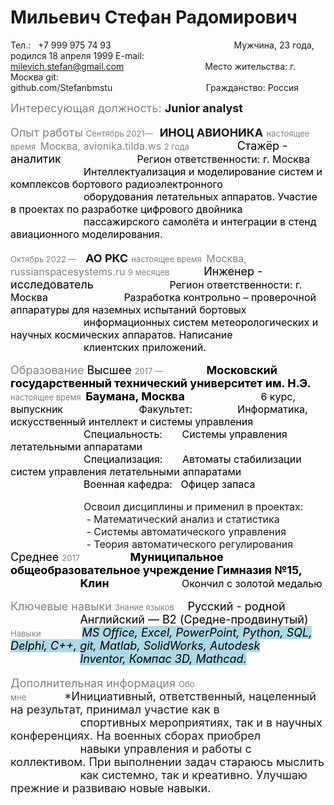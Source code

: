 # Мильевич Стефан Радомирович

Тел.:&nbsp;&nbsp; +7 999 975 74 93&nbsp;&nbsp;&nbsp;&nbsp;&nbsp;&nbsp;&nbsp;&nbsp;&nbsp;&nbsp;&nbsp;&nbsp;&nbsp;&nbsp;&nbsp;&nbsp;&nbsp;&nbsp;&nbsp;&nbsp;&nbsp;&nbsp;&nbsp;&nbsp;&nbsp;&nbsp;&nbsp;&nbsp;&nbsp;&nbsp;&nbsp;&nbsp;&nbsp;&nbsp;&nbsp;&nbsp;&nbsp;&nbsp;&nbsp;&nbsp;&nbsp;&nbsp;&nbsp;&nbsp;&nbsp;&nbsp;&nbsp;&nbsp;&nbsp;&nbsp;Мужчина, 23 года, родился 18 апреля 1999 
E-mail: milevich.stefan@gmail.com&nbsp;&nbsp;&nbsp;&nbsp;&nbsp;&nbsp;&nbsp;&nbsp;&nbsp;&nbsp;&nbsp;&nbsp;&nbsp;&nbsp;&nbsp;&nbsp;&nbsp;&nbsp;&nbsp;&nbsp;&nbsp;&nbsp;&nbsp;&nbsp;&nbsp;&nbsp;&nbsp;&nbsp;&nbsp;&nbsp;&nbsp;&nbsp;&nbsp;Место жительства: г. Москва
git:&nbsp;&nbsp;&nbsp;&nbsp;&nbsp;&nbsp;&nbsp; github.com/Stefanbmstu&nbsp;&nbsp;&nbsp;&nbsp;&nbsp;&nbsp;&nbsp;&nbsp;&nbsp;&nbsp;&nbsp;&nbsp;&nbsp;&nbsp;&nbsp;&nbsp;&nbsp;&nbsp;&nbsp;&nbsp;&nbsp;&nbsp;&nbsp;&nbsp;&nbsp;&nbsp;&nbsp;&nbsp;&nbsp;&nbsp;&nbsp;&nbsp;&nbsp;&nbsp;&nbsp;&nbsp;&nbsp;&nbsp;Гражданство: Россия

<font size= "4"> <span style="color:grey"> Интересующая должность:</span>
__Junior analyst__ 

<font size= "4"> <span style="color:grey"> Опыт работы</span>
<font size= "2"> <span style="color:grey"> Сентябрь 2021—</span>&nbsp;&nbsp; <font size= "4">__ИНОЦ АВИОНИКА__
<font size= "2"> <span style="color:grey"> настоящее время</span>&nbsp;&nbsp;<font size= "3"><span style="color:grey">Москва, avionika.tilda.ws
<font size= "2"> <span style="color:grey"> 2 года</span>&nbsp;&nbsp;&nbsp;&nbsp;&nbsp;&nbsp;&nbsp;&nbsp;&nbsp;&nbsp;&nbsp;&nbsp;&nbsp;&nbsp;&nbsp;&nbsp;&nbsp;&nbsp;&nbsp;&nbsp;&nbsp;<font size= "4"><span style="color:black">Стажёр - аналитик
&nbsp;&nbsp;&nbsp;&nbsp;&nbsp;&nbsp;&nbsp;&nbsp;&nbsp;&nbsp;&nbsp;&nbsp;&nbsp;&nbsp;&nbsp;&nbsp;&nbsp;&nbsp;&nbsp;&nbsp;&nbsp;&nbsp;&nbsp;<font size= "3">Регион ответственности: г. Москва
&nbsp;&nbsp;&nbsp;&nbsp;&nbsp;&nbsp;&nbsp;&nbsp;&nbsp;&nbsp;&nbsp;&nbsp;&nbsp;&nbsp;&nbsp;&nbsp;&nbsp;&nbsp;&nbsp;&nbsp;&nbsp;&nbsp;&nbsp;&nbsp;&nbsp;&nbsp;Интеллектуализация и моделирование систем и комплексов бортового радиоэлектронного<br> &nbsp;&nbsp;&nbsp;&nbsp;&nbsp;&nbsp;&nbsp;&nbsp;&nbsp;&nbsp;&nbsp;&nbsp;&nbsp;&nbsp;&nbsp;&nbsp;&nbsp;&nbsp;&nbsp;&nbsp;&nbsp;&nbsp;&nbsp;&nbsp;&nbsp;&nbsp;оборудования летательных аппаратов. Участие в проектах по разработке цифрового двойника<br> &nbsp; &nbsp;  &nbsp;  &nbsp;  &nbsp;  &nbsp;  &nbsp;  &nbsp;  &nbsp;  &nbsp;  &nbsp;  &nbsp;  &nbsp;  пассажирского самолёта и интеграции в стенд авиационного моделирования.

<font size= "2"> <span style="color:grey"> Октябрь 2022 — </span>&nbsp;&nbsp; <font size= "4">__АО РКС__
<font size= "2"> <span style="color:grey"> настоящее время</span>&nbsp;&nbsp;<font size= "3"><span style="color:grey">Москва, russianspacesystems.ru
<font size= "2"> <span style="color:grey"> 9 месяцев</span>&nbsp;&nbsp;&nbsp;&nbsp;&nbsp;&nbsp;&nbsp;&nbsp;&nbsp;&nbsp;&nbsp;&nbsp;&nbsp;&nbsp;&nbsp;<font size= "4"><span style="color:black">Инженер - исследователь
&nbsp;&nbsp;&nbsp;&nbsp;&nbsp;&nbsp;&nbsp;&nbsp;&nbsp;&nbsp;&nbsp;&nbsp;&nbsp;&nbsp;&nbsp;&nbsp;&nbsp;&nbsp;&nbsp;&nbsp;&nbsp;&nbsp;&nbsp;<font size= "3">Регион ответственности: г. Москва
&nbsp;&nbsp;&nbsp;&nbsp;&nbsp;&nbsp;&nbsp;&nbsp;&nbsp;&nbsp;&nbsp;&nbsp;&nbsp;&nbsp;&nbsp;&nbsp;&nbsp;&nbsp;&nbsp;&nbsp;&nbsp;&nbsp;&nbsp;&nbsp;&nbsp;&nbsp;Разработка контрольно – проверочной аппаратуры для наземных испытаний бортовых<br> &nbsp; &nbsp;  &nbsp;  &nbsp;  &nbsp;  &nbsp;  &nbsp;  &nbsp;  &nbsp;  &nbsp;  &nbsp;  &nbsp;  &nbsp; информационных систем метеорологических и научных космических аппаратов. Написание<br> &nbsp; &nbsp;  &nbsp;  &nbsp;  &nbsp;  &nbsp;  &nbsp;  &nbsp;  &nbsp;  &nbsp;  &nbsp;  &nbsp;  &nbsp; клиентских приложений. 

<font size= "4"> <span style="color:grey">Образование
<font size= "4"> <span style="color:black"> Высшее
<font size= "2"> <span style="color:grey"> 2017 — </span>&nbsp;&nbsp;&nbsp;&nbsp;&nbsp;&nbsp;&nbsp;&nbsp;&nbsp;&nbsp;&nbsp;&nbsp;&nbsp;&nbsp;&nbsp;&nbsp;&nbsp; <font size= "4">__Московский государственный технический университет им. Н.Э.__
<font size= "2"> <span style="color:grey"> настоящее время</span>&nbsp;&nbsp;<font size= "4">__Баумана, Москва__
&nbsp;&nbsp;&nbsp;&nbsp;&nbsp;&nbsp;&nbsp;&nbsp;&nbsp;&nbsp;&nbsp;&nbsp;&nbsp;&nbsp;&nbsp;&nbsp;&nbsp;&nbsp;&nbsp;&nbsp;&nbsp;&nbsp;&nbsp;<font size= "3">6 курс, выпускник
&nbsp;&nbsp;&nbsp;&nbsp;&nbsp;&nbsp;&nbsp;&nbsp;&nbsp;&nbsp;&nbsp;&nbsp;&nbsp;&nbsp;&nbsp;&nbsp;&nbsp;&nbsp;&nbsp;&nbsp;&nbsp;&nbsp;&nbsp;&nbsp;&nbsp;&nbsp;<font size= "3">Факультет:&nbsp;&nbsp;&nbsp;&nbsp;&nbsp;&nbsp;&nbsp;&nbsp;&nbsp;&nbsp;&nbsp;&nbsp;&nbsp;&nbsp;&nbsp;&nbsp;Информатика, искусственный интеллект и системы управления
&nbsp;&nbsp;&nbsp;&nbsp;&nbsp;&nbsp;&nbsp;&nbsp;&nbsp;&nbsp;&nbsp;&nbsp;&nbsp;&nbsp;&nbsp;&nbsp;&nbsp;&nbsp;&nbsp;&nbsp;&nbsp;&nbsp;&nbsp;&nbsp;&nbsp;&nbsp;<font size= "3">Специальность:&nbsp;&nbsp;&nbsp;&nbsp;&nbsp;&nbsp;&nbsp;Системы управления летательными аппаратами
&nbsp;&nbsp;&nbsp;&nbsp;&nbsp;&nbsp;&nbsp;&nbsp;&nbsp;&nbsp;&nbsp;&nbsp;&nbsp;&nbsp;&nbsp;&nbsp;&nbsp;&nbsp;&nbsp;&nbsp;&nbsp;&nbsp;&nbsp;&nbsp;&nbsp;&nbsp;<font size= "3">Специализация:&nbsp;&nbsp;&nbsp;&nbsp;&nbsp;&nbsp;&nbsp;Автоматы стабилизации систем управления летательными аппаратами
&nbsp;&nbsp;&nbsp;&nbsp;&nbsp;&nbsp;&nbsp;&nbsp;&nbsp;&nbsp;&nbsp;&nbsp;&nbsp;&nbsp;&nbsp;&nbsp;&nbsp;&nbsp;&nbsp;&nbsp;&nbsp;&nbsp;&nbsp;&nbsp;&nbsp;&nbsp;<font size= "3">Военная кафедра:&nbsp;&nbsp;&nbsp;Офицер запаса

&nbsp;&nbsp;&nbsp;&nbsp;&nbsp;&nbsp;&nbsp;&nbsp;&nbsp;&nbsp;&nbsp;&nbsp;&nbsp;&nbsp;&nbsp;&nbsp;&nbsp;&nbsp;&nbsp;&nbsp;&nbsp;&nbsp;&nbsp;&nbsp;&nbsp;&nbsp;Освоил дисциплины и применил в проектах:
&nbsp;&nbsp;&nbsp;&nbsp;&nbsp;&nbsp;&nbsp;&nbsp;&nbsp;&nbsp;&nbsp;&nbsp;&nbsp;&nbsp;&nbsp;&nbsp;&nbsp;&nbsp;&nbsp;&nbsp;&nbsp;&nbsp;&nbsp;&nbsp;&nbsp;&nbsp; - Математический анализ и статистика
&nbsp;&nbsp;&nbsp;&nbsp;&nbsp;&nbsp;&nbsp;&nbsp;&nbsp;&nbsp;&nbsp;&nbsp;&nbsp;&nbsp;&nbsp;&nbsp;&nbsp;&nbsp;&nbsp;&nbsp;&nbsp;&nbsp;&nbsp;&nbsp;&nbsp;&nbsp; - Системы автоматического управления
&nbsp;&nbsp;&nbsp;&nbsp;&nbsp;&nbsp;&nbsp;&nbsp;&nbsp;&nbsp;&nbsp;&nbsp;&nbsp;&nbsp;&nbsp;&nbsp;&nbsp;&nbsp;&nbsp;&nbsp;&nbsp;&nbsp;&nbsp;&nbsp;&nbsp;&nbsp; - Теория автоматического регулирования
<font size= "4"> <span style="color:black"> Среднее
<font size= "2"> <span style="color:grey"> 2017 </span>&nbsp;&nbsp;&nbsp;&nbsp;&nbsp;&nbsp;&nbsp;&nbsp;&nbsp;&nbsp;&nbsp;&nbsp;&nbsp;&nbsp;&nbsp;&nbsp;&nbsp;&nbsp;&nbsp;&nbsp; <font size= "4">__Муниципальное общеобразовательное учреждение Гимназия №15,__
&nbsp;&nbsp;&nbsp;&nbsp;&nbsp;&nbsp;&nbsp;&nbsp;&nbsp;&nbsp;&nbsp;&nbsp;&nbsp;&nbsp;&nbsp;&nbsp;&nbsp;&nbsp;&nbsp;&nbsp;&nbsp;&nbsp;<font size= "4">__Клин__
&nbsp;&nbsp;&nbsp;&nbsp;&nbsp;&nbsp;&nbsp;&nbsp;&nbsp;&nbsp;&nbsp;&nbsp;&nbsp;&nbsp;&nbsp;&nbsp;&nbsp;&nbsp;&nbsp;&nbsp;&nbsp;&nbsp;<font size= "3">Окончил с золотой медалью

<font size= "4"> <span style="color:grey">Ключевые навыки
<font size= "2"> <span style="color:grey">Знание языков</span>&nbsp;&nbsp;&nbsp;&nbsp;&nbsp;&nbsp;<span style="color:black"><font size= "4">Русский - родной
&nbsp;&nbsp;&nbsp;&nbsp;&nbsp;&nbsp;&nbsp;&nbsp;&nbsp;&nbsp;&nbsp;&nbsp;&nbsp;&nbsp;&nbsp;&nbsp;&nbsp;&nbsp;&nbsp;&nbsp;&nbsp;&nbsp;<span style="color:black"><font size= "4">Английский — B2 (Средне-продвинутый)
<font size= "2"> <span style="color:grey">Навыки</span>&nbsp;&nbsp;&nbsp;&nbsp;&nbsp;&nbsp;&nbsp;&nbsp;&nbsp;&nbsp;&nbsp;&nbsp;&nbsp;&nbsp;&nbsp;&nbsp;&nbsp;&nbsp;<font size= "4"><mark style="background-color: lightblue">*MS Office, Excel, PowerPoint, Python, SQL, Delphi, С++, git, Matlab, SolidWorks, Autodesk*</mark>
&nbsp;&nbsp;&nbsp;&nbsp;&nbsp;&nbsp;&nbsp;&nbsp;&nbsp;&nbsp;&nbsp;&nbsp;&nbsp;&nbsp;&nbsp;&nbsp;&nbsp;&nbsp;&nbsp;&nbsp;&nbsp;&nbsp;<mark style="background-color: lightblue">*Inventor, Компас 3D, Mathcad.*</mark>

<font size= "4"> <span style="color:grey">Дополнительная информация
<font size= "2"> <span style="color:grey">Обо мне</font></span>&nbsp;&nbsp;&nbsp;&nbsp;&nbsp;&nbsp;&nbsp;&nbsp;&nbsp;&nbsp;&nbsp;&nbsp;*Инициативный, ответственный, нацеленный на результат, принимал участие как в<br>&nbsp;&nbsp;&nbsp;&nbsp;&nbsp;&nbsp;&nbsp;&nbsp;&nbsp;&nbsp;&nbsp;&nbsp;&nbsp;&nbsp;&nbsp;&nbsp;&nbsp;&nbsp;&nbsp;&nbsp;&nbsp; спортивных мероприятиях, так и в научных конференциях. На военных сборах приобрел<br>&nbsp;&nbsp;&nbsp;&nbsp;&nbsp;&nbsp;&nbsp;&nbsp;&nbsp;&nbsp;&nbsp;&nbsp;&nbsp;&nbsp;&nbsp;&nbsp;&nbsp;&nbsp;&nbsp;&nbsp;&nbsp;&nbsp;навыки управления и работы с коллективом. При выполнении задач стараюсь мыслить<br>&nbsp;&nbsp;&nbsp;&nbsp;&nbsp;&nbsp;&nbsp;&nbsp;&nbsp;&nbsp;&nbsp;&nbsp;&nbsp;&nbsp;&nbsp;&nbsp;&nbsp;&nbsp;&nbsp;&nbsp;&nbsp; как системно, так и креативно. Улучшаю прежние и развиваю новые навыки.